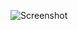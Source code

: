 ![Screenshot](https://raw.githubusercontent.com/Cryakl/Ultimate-RAT-Collection/refs/heads/main/Jumper/Jumper%20Trojan%203.2/Screenshot.png)
